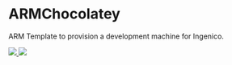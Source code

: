 # ARMChocolatey

ARM Template to provision a development machine for Ingenico.

<a href="https://portal.azure.com/#create/microsoft.template/uri/https%3A%2F%2Fraw.githubusercontent.com%2FKeiyan%2FXXXX%2Fazuredeploy.json" target="_blank">
    <img src="http://azuredeploy.net/deploybutton.png"/>
</a>
<a href="http://armviz.io/#/?load=https://raw.githubusercontent.com/Keiyan/XXXX/azuredeploy.json" target="_blank">
    <img src="http://armviz.io/visualizebutton.png"/>
</a>

